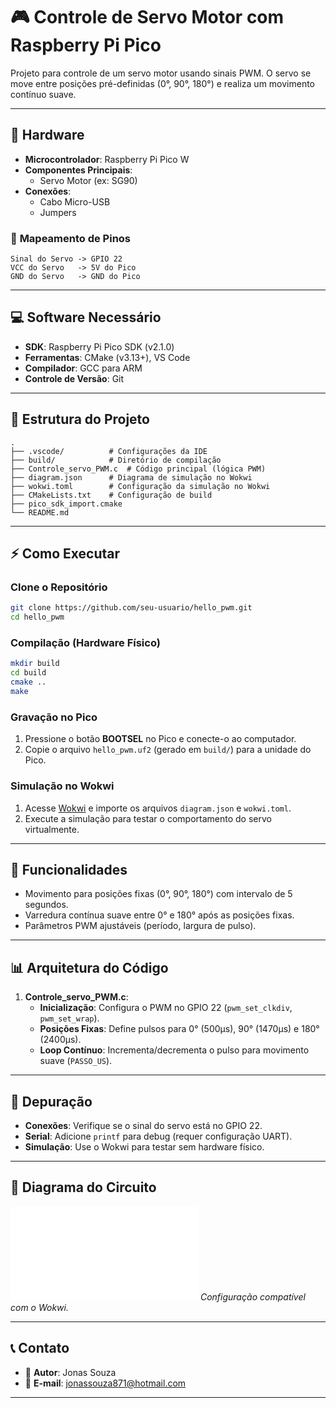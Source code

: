 # 🎮 Controle de Servo Motor com Raspberry Pi Pico  

Projeto para controle de um servo motor usando sinais PWM. O servo se move entre posições pré-definidas (0°, 90°, 180°) e realiza um movimento contínuo suave.  

---

## 🔧 **Hardware**  
- **Microcontrolador**: Raspberry Pi Pico W  
- **Componentes Principais**:  
  - Servo Motor (ex: SG90)  
- **Conexões**:  
  - Cabo Micro-USB  
  - Jumpers  

### 📍 **Mapeamento de Pinos**  
```  
Sinal do Servo -> GPIO 22  
VCC do Servo   -> 5V do Pico  
GND do Servo   -> GND do Pico  
```  

---

## 💻 **Software Necessário**  
- **SDK**: Raspberry Pi Pico SDK (v2.1.0)  
- **Ferramentas**: CMake (v3.13+), VS Code  
- **Compilador**: GCC para ARM  
- **Controle de Versão**: Git  

---

## 📁 **Estrutura do Projeto**  
```  
.  
├── .vscode/          # Configurações da IDE  
├── build/            # Diretório de compilação  
├── Controle_servo_PWM.c  # Código principal (lógica PWM)     
├── diagram.json      # Diagrama de simulação no Wokwi  
├── wokwi.toml        # Configuração da simulação no Wokwi  
├── CMakeLists.txt    # Configuração de build  
├── pico_sdk_import.cmake  
└── README.md  
```  

---

## ⚡ **Como Executar**  

### **Clone o Repositório**  
```bash  
git clone https://github.com/seu-usuario/hello_pwm.git  
cd hello_pwm  
```  

### **Compilação (Hardware Físico)**  
```bash  
mkdir build  
cd build  
cmake ..  
make  
```  

### **Gravação no Pico**  
1. Pressione o botão **BOOTSEL** no Pico e conecte-o ao computador.  
2. Copie o arquivo `hello_pwm.uf2` (gerado em `build/`) para a unidade do Pico.  

### **Simulação no Wokwi**  
1. Acesse [Wokwi](https://wokwi.com/) e importe os arquivos `diagram.json` e `wokwi.toml`.  
2. Execute a simulação para testar o comportamento do servo virtualmente.  

---

## 🚀 **Funcionalidades**  
- Movimento para posições fixas (0°, 90°, 180°) com intervalo de 5 segundos.  
- Varredura contínua suave entre 0° e 180° após as posições fixas.  
- Parâmetros PWM ajustáveis (período, largura de pulso).  

---

## 📊 **Arquitetura do Código**  
1. **Controle_servo_PWM.c**:  
   - **Inicialização**: Configura o PWM no GPIO 22 (`pwm_set_clkdiv`, `pwm_set_wrap`).  
   - **Posições Fixas**: Define pulsos para 0° (500µs), 90° (1470µs) e 180° (2400µs).  
   - **Loop Contínuo**: Incrementa/decrementa o pulso para movimento suave (`PASSO_US`).  

---

## 🐛 **Depuração**  
- **Conexões**: Verifique se o sinal do servo está no GPIO 22.  
- **Serial**: Adicione `printf` para debug (requer configuração UART).  
- **Simulação**: Use o Wokwi para testar sem hardware físico.  

---

## 🔗 **Diagrama do Circuito**  
![Diagrama](./diagram.json) *Configuração compatível com o Wokwi.*  

---

## 📞 **Contato**  
- 👤 **Autor**: Jonas Souza 
- 📧 **E-mail**: jonassouza871@hotmail.com 

---  
